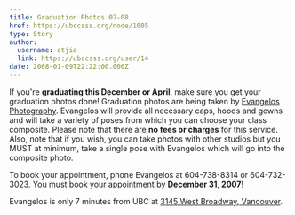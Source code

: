 ```yaml
---
title: Graduation Photos 07-08 
href: https://ubccsss.org/node/1005
type: Story
author:
  username: atjia
  link: https://ubccsss.org/user/14
date: 2008-01-09T22:22:00.000Z
---
```


<div class="field field-name-body field-type-text-with-summary field-label-hidden"><div class="field-items"><div class="field-item even"><p>If you&apos;re <strong>graduating this December or April</strong>, make sure you get your graduation photos done!  Graduation photos are being taken by <a href="http://www.evangelosphotography.com/">Evangelos Photography</a>.  Evangelos will provide all necessary caps, hoods and gowns and will take a variety of poses from which you can choose your class composite.  Please note that there are <strong>no fees or charges</strong> for this service.  Also, note that if you wish, you can take photos with other studios but you MUST at minimum, take a single pose with Evangelos which will go into the composite photo.</p>
<p>To book your appointment, phone Evangelos at 604-738-8314 or 604-732-3023.  You must book your appointment by <strong>December 31, 2007</strong>!</p>
<p>Evangelos is only 7 minutes from UBC at <a href="https://maps.google.ca/maps?q=3145+West+Broadway&amp;ie=UTF8&amp;oe=UTF-8&amp;client=firefox-a&amp;z=16&amp;iwloc=addr&amp;om=1">3145 West Broadway, Vancouver</a>.</p>
</div></div></div>    <footer>
          </footer>